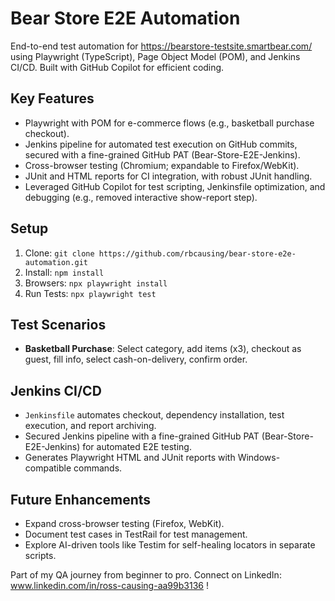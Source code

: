 # Bear Store E2E Automation

End-to-end test automation for https://bearstore-testsite.smartbear.com/ using Playwright (TypeScript), Page Object Model (POM), and Jenkins CI/CD. Built with GitHub Copilot for efficient coding.

## Key Features

- Playwright with POM for e-commerce flows (e.g., basketball purchase checkout).
- Jenkins pipeline for automated test execution on GitHub commits, secured with a fine-grained GitHub PAT (Bear-Store-E2E-Jenkins).
- Cross-browser testing (Chromium; expandable to Firefox/WebKit).
- JUnit and HTML reports for CI integration, with robust JUnit handling.
- Leveraged GitHub Copilot for test scripting, Jenkinsfile optimization, and debugging (e.g., removed interactive show-report step).

## Setup

1. Clone: `git clone https://github.com/rbcausing/bear-store-e2e-automation.git`
2. Install: `npm install`
3. Browsers: `npx playwright install`
4. Run Tests: `npx playwright test`

## Test Scenarios

- **Basketball Purchase**: Select category, add items (x3), checkout as guest, fill info, select cash-on-delivery, confirm order.

## Jenkins CI/CD

- `Jenkinsfile` automates checkout, dependency installation, test execution, and report archiving.
- Secured Jenkins pipeline with a fine-grained GitHub PAT (Bear-Store-E2E-Jenkins) for automated E2E testing.
- Generates Playwright HTML and JUnit reports with Windows-compatible commands.

## Future Enhancements

- Expand cross-browser testing (Firefox, WebKit).
- Document test cases in TestRail for test management.
- Explore AI-driven tools like Testim for self-healing locators in separate scripts.

Part of my QA journey from beginner to pro. Connect on LinkedIn: www.linkedin.com/in/ross-causing-aa99b3136 !